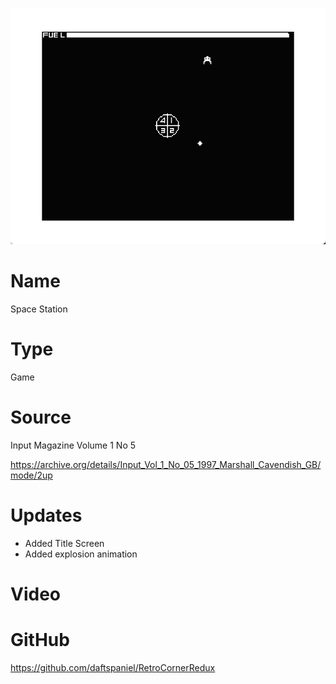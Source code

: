 ![Space Station](screenshot.png)

# Name
Space Station

# Type
Game

# Source
Input Magazine Volume 1 No 5

https://archive.org/details/Input_Vol_1_No_05_1997_Marshall_Cavendish_GB/mode/2up

# Updates
+ Added Title Screen
+ Added explosion animation

# Video


# GitHub
https://github.com/daftspaniel/RetroCornerRedux